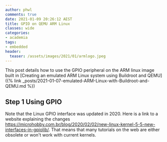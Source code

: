 ```yaml
---
author: phwl
comments: true
date: 2021-01-09 20:26:12 AEST
title: GPIO on QEMU ARM Linux 
classes: wide
categories:
- academia
tags:
- embedded
header:
  teaser: /assets/images/2021/01/armlogo.jpeg
---
```


This post details how to use the GPIO peripheral on the ARM linux image 
built in [Creating an emulated ARM Linux system using Buildroot and QEMU]({% link _posts/2021-01-07-emulated-ARM-Linux-with-Buildroot-and-QEMU.md %}) 


## Step 1 Using GPIO
Note that the Linux GPIO interface was updated in 2020. Here is a link
to a website explaining the changes 
<https://microhobby.com.br/blog/2020/02/02/new-linux-kernel-5-5-new-interfaces-in-gpiolib/>. That means that many tutorials on the web are either obsolete or 
won't work with current kernels.
